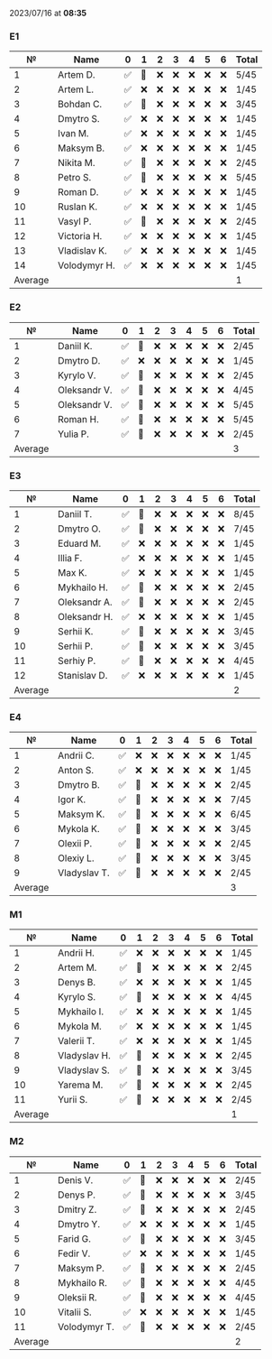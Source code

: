 2023/07/16 at **08:35**
### E1
|№|Name|0|1|2|3|4|5|6|Total|
|-----|-----|-----|-----|-----|-----|-----|-----|-----|-----|
|1|Artem D.|✅|🔄|❌|❌|❌|❌|❌|5/45|
|2|Artem L.|✅|❌|❌|❌|❌|❌|❌|1/45|
|3|Bohdan C.|✅|🔄|❌|❌|❌|❌|❌|3/45|
|4|Dmytro S.|✅|❌|❌|❌|❌|❌|❌|1/45|
|5|Ivan M.|✅|❌|❌|❌|❌|❌|❌|1/45|
|6|Maksym B.|✅|❌|❌|❌|❌|❌|❌|1/45|
|7|Nikita M.|✅|🔄|❌|❌|❌|❌|❌|2/45|
|8|Petro S.|✅|🔄|❌|❌|❌|❌|❌|5/45|
|9|Roman D.|✅|❌|❌|❌|❌|❌|❌|1/45|
|10|Ruslan K.|✅|❌|❌|❌|❌|❌|❌|1/45|
|11|Vasyl P.|✅|🔄|❌|❌|❌|❌|❌|2/45|
|12|Victoria H.|✅|❌|❌|❌|❌|❌|❌|1/45|
|13|Vladislav K.|✅|❌|❌|❌|❌|❌|❌|1/45|
|14|Volodymyr H.|✅|❌|❌|❌|❌|❌|❌|1/45|
|Average|||||||||1||

### E2
|№|Name|0|1|2|3|4|5|6|Total|
|-----|-----|-----|-----|-----|-----|-----|-----|-----|-----|
|1|Daniil K.|✅|🔄|❌|❌|❌|❌|❌|2/45|
|2|Dmytro D.|✅|❌|❌|❌|❌|❌|❌|1/45|
|3|Kyrylo V.|✅|🔄|❌|❌|❌|❌|❌|2/45|
|4|Oleksandr V.|✅|🔄|❌|❌|❌|❌|❌|4/45|
|5|Oleksandr V.|✅|🔄|❌|❌|❌|❌|❌|5/45|
|6|Roman H.|✅|🔄|❌|❌|❌|❌|❌|5/45|
|7|Yulia P.|✅|🔄|❌|❌|❌|❌|❌|2/45|
|Average|||||||||3||

### E3
|№|Name|0|1|2|3|4|5|6|Total|
|-----|-----|-----|-----|-----|-----|-----|-----|-----|-----|
|1|Daniil T.|✅|🔄|❌|❌|❌|❌|❌|8/45|
|2|Dmytro O.|✅|🔄|❌|❌|❌|❌|❌|7/45|
|3|Eduard M.|✅|❌|❌|❌|❌|❌|❌|1/45|
|4|Illia F.|✅|❌|❌|❌|❌|❌|❌|1/45|
|5|Max K.|✅|❌|❌|❌|❌|❌|❌|1/45|
|6|Mykhailo H.|✅|🔄|❌|❌|❌|❌|❌|2/45|
|7|Oleksandr A.|✅|🔄|❌|❌|❌|❌|❌|2/45|
|8|Oleksandr H.|✅|❌|❌|❌|❌|❌|❌|1/45|
|9|Serhii K.|✅|🔄|❌|❌|❌|❌|❌|3/45|
|10|Serhii P.|✅|🔄|❌|❌|❌|❌|❌|3/45|
|11|Serhiy P.|✅|🔄|❌|❌|❌|❌|❌|4/45|
|12|Stanislav D.|✅|❌|❌|❌|❌|❌|❌|1/45|
|Average|||||||||2||

### E4
|№|Name|0|1|2|3|4|5|6|Total|
|-----|-----|-----|-----|-----|-----|-----|-----|-----|-----|
|1|Andrii C.|✅|❌|❌|❌|❌|❌|❌|1/45|
|2|Anton S.|✅|❌|❌|❌|❌|❌|❌|1/45|
|3|Dmytro B.|✅|🔄|❌|❌|❌|❌|❌|2/45|
|4|Igor K.|✅|🔄|❌|❌|❌|❌|❌|7/45|
|5|Maksym K.|✅|🔄|❌|❌|❌|❌|❌|6/45|
|6|Mykola K.|✅|🔄|❌|❌|❌|❌|❌|3/45|
|7|Olexii P.|✅|🔄|❌|❌|❌|❌|❌|2/45|
|8|Olexiy L.|✅|🔄|❌|❌|❌|❌|❌|3/45|
|9|Vladyslav T.|✅|🔄|❌|❌|❌|❌|❌|2/45|
|Average|||||||||3||

### M1
|№|Name|0|1|2|3|4|5|6|Total|
|-----|-----|-----|-----|-----|-----|-----|-----|-----|-----|
|1|Andrii H.|✅|❌|❌|❌|❌|❌|❌|1/45|
|2|Artem M.|✅|🔄|❌|❌|❌|❌|❌|2/45|
|3|Denys B.|✅|❌|❌|❌|❌|❌|❌|1/45|
|4|Kyrylo S.|✅|🔄|❌|❌|❌|❌|❌|4/45|
|5|Mykhailo I.|✅|❌|❌|❌|❌|❌|❌|1/45|
|6|Mykola M.|✅|❌|❌|❌|❌|❌|❌|1/45|
|7|Valerii T.|✅|❌|❌|❌|❌|❌|❌|1/45|
|8|Vladyslav H.|✅|🔄|❌|❌|❌|❌|❌|2/45|
|9|Vladyslav S.|✅|🔄|❌|❌|❌|❌|❌|3/45|
|10|Yarema M.|✅|🔄|❌|❌|❌|❌|❌|2/45|
|11|Yurii S.|✅|🔄|❌|❌|❌|❌|❌|2/45|
|Average|||||||||1||

### M2
|№|Name|0|1|2|3|4|5|6|Total|
|-----|-----|-----|-----|-----|-----|-----|-----|-----|-----|
|1|Denis V.|✅|🔄|❌|❌|❌|❌|❌|2/45|
|2|Denys P.|✅|🔄|❌|❌|❌|❌|❌|3/45|
|3|Dmitry Z.|✅|🔄|❌|❌|❌|❌|❌|2/45|
|4|Dmytro Y.|✅|❌|❌|❌|❌|❌|❌|1/45|
|5|Farid G.|✅|🔄|❌|❌|❌|❌|❌|3/45|
|6|Fedir V.|✅|❌|❌|❌|❌|❌|❌|1/45|
|7|Maksym P.|✅|🔄|❌|❌|❌|❌|❌|2/45|
|8|Mykhailo R.|✅|🔄|❌|❌|❌|❌|❌|4/45|
|9|Oleksii R.|✅|🔄|❌|❌|❌|❌|❌|4/45|
|10|Vitalii S.|✅|❌|❌|❌|❌|❌|❌|1/45|
|11|Volodymyr T.|✅|🔄|❌|❌|❌|❌|❌|2/45|
|Average|||||||||2||
